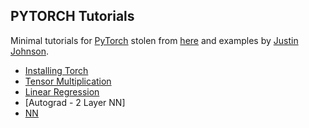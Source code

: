 ## PYTORCH Tutorials 

Minimal tutorials for [PyTorch](http://pytorch.org/) stolen from [here](https://github.com/vinhkhuc/PyTorch-Mini-Tutorials) and examples by [Justin Johnson](https://github.com/jcjohnson/pytorch-examples).

- [Installing Torch](https://github.com/krishnakalyan3/DeepLearning-Experiments/blob/master/Torch/0_install_torch.sh)
- [Tensor Multiplication](https://github.com/krishnakalyan3/DeepLearning-Experiments/blob/master/Torch/1_matrix_mul.py)
- [Linear Regression](https://github.com/krishnakalyan3/DeepLearning-Experiments/blob/master/Torch/2_linear_regression.py)
- [Autograd - 2 Layer NN]
- [NN](https://github.com/krishnakalyan3/DeepLearning-Experiments/blob/master/Torch/2_linear_regression.py)

